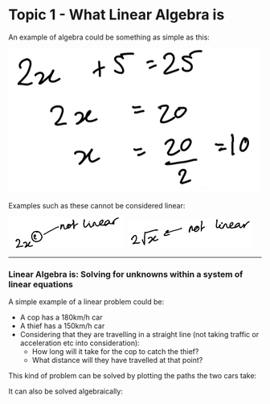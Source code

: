 # Topic 1 - What Linear Algebra is

An example of algebra could be something as simple as this:

![Simple algebra example](Images/simplealgebra.png#center)

Examples such as these cannot be considered linear:

![Not linear - Example 1](Images/notlinear1.png)
![Not linear - Example 2](Images/notlinear2.png)

***
### Linear Algebra is: Solving for unknowns within a system of linear equations

A simple example of a linear problem could be:
- A cop has a 180km/h car
- A thief has a 150km/h car
- Considering that they are travelling in a straight line (not taking traffic or acceleration etc into consideration):
  - How long will it take for the cop to catch the thief?
  - What distance will they have travelled at that point?

This kind of problem can be solved by plotting the paths the two cars take:



It can also be solved algebraically:

